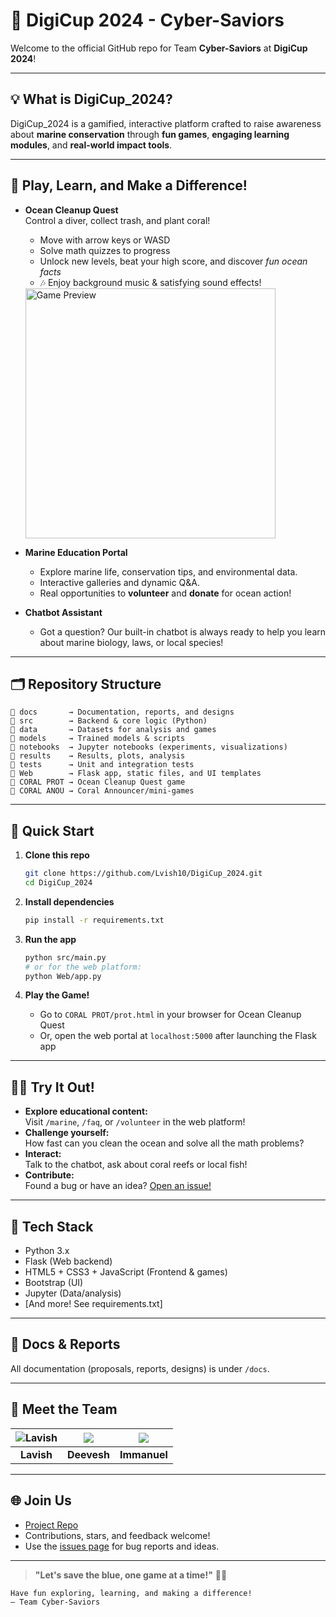 # 🌊 DigiCup 2024 - Cyber-Saviors

Welcome to the official GitHub repo for Team **Cyber-Saviors** at **DigiCup 2024**!

---

## 💡 What is DigiCup_2024?

DigiCup_2024 is a gamified, interactive platform crafted to raise awareness about **marine conservation** through **fun games**, **engaging learning modules**, and **real-world impact tools**.

---

## 👾 Play, Learn, and Make a Difference!

- **Ocean Cleanup Quest**  
  Control a diver, collect trash, and plant coral!  
  - Move with arrow keys or WASD  
  - Solve math quizzes to progress  
  - Unlock new levels, beat your high score, and discover *fun ocean facts*
  - 🎶 Enjoy background music & satisfying sound effects!
  
  <img src="https://github.com/Lvish10/DigiCup_2024/raw/main/.github/game-preview.gif" alt="Game Preview" width="400"/>

- **Marine Education Portal**  
  - Explore marine life, conservation tips, and environmental data.
  - Interactive galleries and dynamic Q&A.
  - Real opportunities to **volunteer** and **donate** for ocean action!

- **Chatbot Assistant**  
  - Got a question? Our built-in chatbot is always ready to help you learn about marine biology, laws, or local species!

---

## 🗂️ Repository Structure

```
📁 docs       → Documentation, reports, and designs
📁 src        → Backend & core logic (Python)
📁 data       → Datasets for analysis and games
📁 models     → Trained models & scripts
📁 notebooks  → Jupyter notebooks (experiments, visualizations)
📁 results    → Results, plots, analysis
📁 tests      → Unit and integration tests
📁 Web        → Flask app, static files, and UI templates
📁 CORAL PROT → Ocean Cleanup Quest game
📁 CORAL ANOU → Coral Announcer/mini-games
```

---

## 🚦 Quick Start

1. **Clone this repo**  
   ```bash
   git clone https://github.com/Lvish10/DigiCup_2024.git
   cd DigiCup_2024
   ```

2. **Install dependencies**  
   ```bash
   pip install -r requirements.txt
   ```

3. **Run the app**  
   ```bash
   python src/main.py
   # or for the web platform:
   python Web/app.py
   ```

4. **Play the Game!**  
   - Go to `CORAL PROT/prot.html` in your browser for Ocean Cleanup Quest  
   - Or, open the web portal at `localhost:5000` after launching the Flask app

---

## 🧑‍💻 Try It Out!

- **Explore educational content:**  
  Visit `/marine`, `/faq`, or `/volunteer` in the web platform!
- **Challenge yourself:**  
  How fast can you clean the ocean and solve all the math problems?
- **Interact:**  
  Talk to the chatbot, ask about coral reefs or local fish!
- **Contribute:**  
  Found a bug or have an idea? [Open an issue!](https://github.com/Lvish10/DigiCup_2024/issues)

---

## 🧰 Tech Stack

- Python 3.x
- Flask (Web backend)
- HTML5 + CSS3 + JavaScript (Frontend & games)
- Bootstrap (UI)
- Jupyter (Data/analysis)
- [And more! See requirements.txt]

---

## 📝 Docs & Reports

All documentation (proposals, reports, designs) is under `/docs`.

---

## 💙 Meet the Team

| ![Lavish](https://avatars.githubusercontent.com/u/151631333?v=4&s=60) | ![](https://placehold.co/60x60?text=Deevesh) | ![](https://placehold.co/60x60?text=Immanuel) |
|:---:|:---:|:---:|
| **Lavish** | **Deevesh** | **Immanuel** |

---

## 🌐 Join Us

- [Project Repo](https://github.com/Lvish10/DigiCup_2024)
- Contributions, stars, and feedback welcome!
- Use the [issues page](https://github.com/Lvish10/DigiCup_2024/issues) for bug reports and ideas.

---

> **"Let's save the blue, one game at a time!"** 🌊🐠

```
Have fun exploring, learning, and making a difference!  
— Team Cyber-Saviors
```
